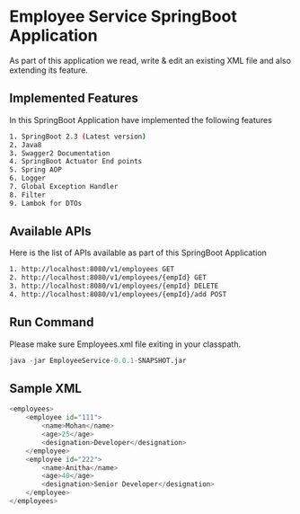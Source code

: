 # Employee Service SpringBoot Application

As part of this application we read, write & edit an existing XML file and also extending its feature.

## Implemented Features

In this SpringBoot Application have implemented the following features

```bash
1. SpringBoot 2.3 (Latest version)
2. Java8
3. Swagger2 Documentation
4. SpringBoot Actuator End points
5. Spring AOP
6. Logger
7. Global Exception Handler
8. Filter
9. Lambok for DTOs
```

## Available APIs

Here is the list of APIs available as part of this SpringBoot Application

```bash
1. http://localhost:8080/v1/employees GET
2. http://localhost:8080/v1/employees/{empId} GET
3. http://localhost:8080/v1/employees/{empId} DELETE
4. http://localhost:8080/v1/employees/{empId}/add POST
```

## Run Command

Please make sure Employees.xml file exiting in your classpath.

```python
java -jar EmployeeService-0.0.1-SNAPSHOT.jar
```

## Sample XML
```python
<employees>
	<employee id="111">
		<name>Mohan</name> 
		<age>25</age> 
		<designation>Developer</designation> 
	</employee> 
	<employee id="222">
		<name>Anitha</name> 
		<age>40</age> 
		<designation>Senior Developer</designation> 
	</employee> 
</employees>
```